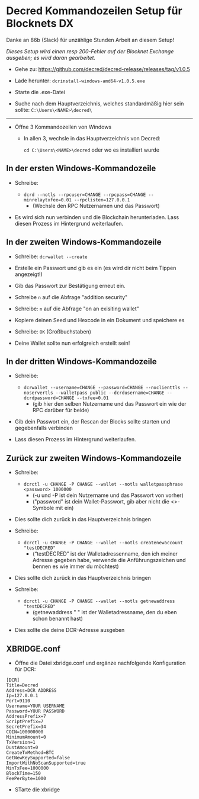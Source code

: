 # Decred Kommandozeilen Setup für Blocknets DX

Danke an 86b (Slack) für unzählige Stunden Arbeit an diesem Setup!

*Dieses Setup wird einen resp 200-Fehler auf der Blocknet Exchange ausgeben; es wird daran gearbeitet.* 

* Gehe zu: https://github.com/decred/decred-release/releases/tag/v1.0.5

* Lade herunter: `dcrinstall-windows-amd64-v1.0.5.exe`

* Starte die .exe-Datei

* Suche nach dem Hauptverzeichnis, welches standardmäßig hier sein sollte: `C:\Users\<NAME>\decred\ `

---

* Öffne 3 Kommandozeilen von Windows
  * In allen 3, wechsle in das Hauptverzeichnis von Decred:
  
	  `cd C:\Users\<NAME>\decred` oder wo es installiert wurde
    
## In der ersten Windows-Kommandozeile

* Schreibe:

  * `dcrd --notls --rpcuser=CHANGE --rpcpass=CHANGE --minrelaytxfee=0.01 --rpclisten=127.0.0.1`
  	* (Wechsle den RPC Nutzernamen und das Passwort)

* Es wird sich nun verbinden und die Blockchain herunterladen. Lass diesen Prozess im Hintergrund weiterlaufen.

## In der zweiten Windows-Kommandozeile

* Schreibe: `dcrwallet --create`

* Erstelle ein Passwort und gib es ein (es wird dir nicht beim Tippen angezeigt!) 

* Gib das Passwort zur Bestätigung erneut ein.

* Schreibe `n` auf die Abfrage "addition security"

* Schreibe: `n` auf die Abfrage "on an exisiting wallet"

* Kopiere deinen Seed und Hexcode in ein Dokument und speichere es

* Schreibe: `OK`  (Großbuchstaben)

* Deine Wallet sollte nun erfolgreich erstellt sein!

## In der dritten Windows-Kommandozeile

* Schreibe:

	* `dcrwallet --username=CHANGE --password=CHANGE --noclienttls --noservertls --walletpass public --dcrdusername=CHANGE --dcrdpassword=CHANGE --txfee=0.01`
		* (gib hier den selben Nutzername und das Passwort ein wie der RPC darüber für beide)

* Gib dein Passwort ein, der Rescan der Blocks sollte starten und gegebenfalls verbinden
  
* Lass diesen Prozess im Hintergrund weiterlaufen.

## Zurück zur zweiten Windows-Kommandozeile

* Schreibe: 

	* `dcrctl -u CHANGE -P CHANGE --wallet --notls walletpassphrase <password> 1000000`
		* (-u und -P ist dein Nutzername und das Passwort von vorher)
		* ("password" ist dein Wallet-Passwort, gib aber nicht die <>-Symbole mit ein)

* Dies sollte dich zurück in das Hauptverzeichnis bringen

* Schreibe: 

	* `dcrctl -u CHANGE -P CHANGE --wallet --notls createnewaccount "testDECRED"`
		* (“testDECRED” ist der Walletadressenname, den ich meiner Adresse gegeben habe, verwende die Anführungszeichen und bennen es wie immer du möchtest)

* Dies sollte dich zurück in das Hauptverzeichnis bringen

* Schreibe:

	* `dcrctl -u CHANGE -P CHANGE --wallet --notls getnewaddress "testDECRED"`
		* (getnewaddress " " ist der Walletadressname, den du eben schon benannt hast)

* Dies sollte die deine DCR-Adresse ausgeben

## XBRIDGE.conf

* Öffne die Datei xbridge.conf und ergänze nachfolgende Konfiguration für DCR:

```
[DCR]
Title=Decred
Address=DCR ADDRESS
Ip=127.0.0.1
Port=9110
Username=YOUR USERNAME
Password=YOUR PASSWORD
AddressPrefix=7
ScriptPrefix=7
SecretPrefix=34
COIN=100000000
MinimumAmount=0
TxVersion=1
DustAmount=0
CreateTxMethod=BTC
GetNewKeySupported=false
ImportWithNoScanSupported=true
MinTxFee=1000000
BlockTime=150
FeePerByte=1000
```

* STarte die xbridge

